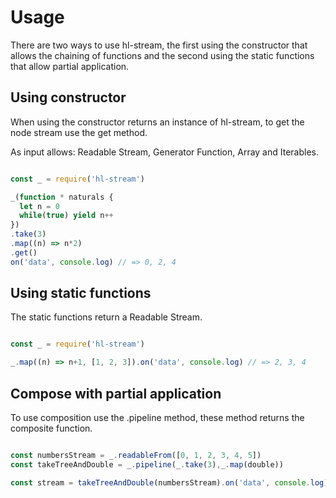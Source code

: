 # Usage

There are two ways to use hl-stream, the first using the constructor that allows the chaining of functions and the second using the static functions that allow partial application.

## Using constructor

When using the constructor returns an instance of hl-stream, to get the node stream use the get method.

As input allows: Readable Stream, Generator Function, Array and Iterables.

```javascript

const _ = require('hl-stream')

_(function * naturals {
  let n = 0
  while(true) yield n++
})
.take(3)
.map((n) => n*2)
.get()
on('data', console.log) // => 0, 2, 4

```
## Using static functions

The static functions return a Readable Stream.

```javascript

const _ = require('hl-stream')

_.map((n) => n+1, [1, 2, 3]).on('data', console.log) // => 2, 3, 4

```
## Compose with partial application

To use composition use the .pipeline method, these method returns the composite function.

```javascript

const numbersStream = _.readableFrom([0, 1, 2, 3, 4, 5])
const takeTreeAndDouble = _.pipeline(_.take(3),_.map(double))

const stream = takeTreeAndDouble(numbersStream).on('data', console.log) // => 0, 2, 4

```
